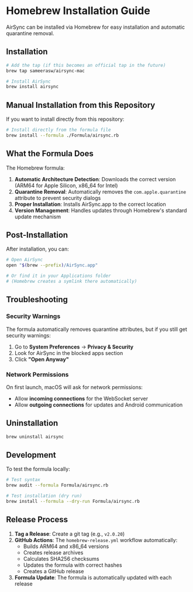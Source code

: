 # Homebrew Installation Guide

AirSync can be installed via Homebrew for easy installation and automatic quarantine removal.

## Installation

```bash
# Add the tap (if this becomes an official tap in the future)
brew tap sameerasw/airsync-mac

# Install AirSync
brew install airsync
```

## Manual Installation from this Repository

If you want to install directly from this repository:

```bash
# Install directly from the formula file
brew install --formula ./Formula/airsync.rb
```

## What the Formula Does

The Homebrew formula:

1. **Automatic Architecture Detection**: Downloads the correct version (ARM64 for Apple Silicon, x86_64 for Intel)
2. **Quarantine Removal**: Automatically removes the `com.apple.quarantine` attribute to prevent security dialogs
3. **Proper Installation**: Installs AirSync.app to the correct location
4. **Version Management**: Handles updates through Homebrew's standard update mechanism

## Post-Installation

After installation, you can:

```bash
# Open AirSync
open "$(brew --prefix)/AirSync.app"

# Or find it in your Applications folder
# (Homebrew creates a symlink there automatically)
```

## Troubleshooting

### Security Warnings

The formula automatically removes quarantine attributes, but if you still get security warnings:

1. Go to **System Preferences** → **Privacy & Security**
2. Look for AirSync in the blocked apps section
3. Click **"Open Anyway"**

### Network Permissions

On first launch, macOS will ask for network permissions:
- Allow **incoming connections** for the WebSocket server
- Allow **outgoing connections** for updates and Android communication

## Uninstallation

```bash
brew uninstall airsync
```

## Development

To test the formula locally:

```bash
# Test syntax
brew audit --formula Formula/airsync.rb

# Test installation (dry run)
brew install --formula --dry-run Formula/airsync.rb
```

## Release Process

1. **Tag a Release**: Create a git tag (e.g., `v2.0.20`)
2. **GitHub Actions**: The `homebrew-release.yml` workflow automatically:
   - Builds ARM64 and x86_64 versions
   - Creates release archives
   - Calculates SHA256 checksums
   - Updates the formula with correct hashes
   - Creates a GitHub release
3. **Formula Update**: The formula is automatically updated with each release